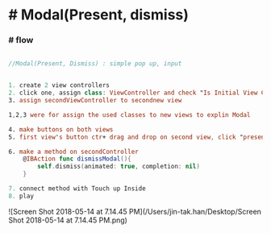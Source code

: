 # # Modal(Present, dismiss)



### # flow

```Swift

//Modal(Present, Dismiss) : simple pop up, input


1. create 2 view controllers
2. click one, assign class: ViewController and check "Is Initial View Controller" --> it will be first controller, we can see arrow moved(movable manually)
3. assign secondViewController to secondnew view

1,2,3 were for assign the used classes to new views to explin Modal

4. make buttons on both views
5. first view's button ctr+ drag and drop on second view, click "present Modally"

6. make a method on secondController
    @IBAction func dismissModal(){
        self.dismiss(animated: true, completion: nil)
    }

7. connect method with Touch up Inside
8. play

```



![Screen Shot 2018-05-14 at 7.14.45 PM](/Users/jin-tak.han/Desktop/Screen Shot 2018-05-14 at 7.14.45 PM.png)